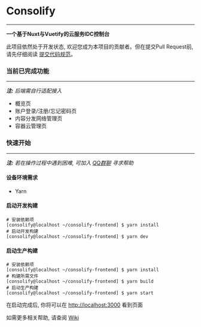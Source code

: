 # Consolify

------

**一个基于Nuxt与Vuetify的云服务IDC控制台**

此项目依然处于开发状态, 欢迎您成为本项目的贡献者。但在提交Pull Request前, 请先仔细阅读 [提交代码规范](https://www.bilibili.com/video/BV1GJ411x7h7)。

### 当前已完成功能

------

***注:** 后端需自行适配接入*

- 概览页
- 账户登录/注册/忘记密码页
- 内容分发网络管理页
- 容器云管理页

### 快速开始

------

***注:** 若在操作过程中遇到困难, 可加入 [QQ群聊](https://jq.qq.com/?_wv=1027&k=ISEDwdTh) 寻求帮助*

#### 设备环境需求

- Yarn

#### 启动开发构建

`````
# 安装依赖项
[consolify@localhost ~/consolify-frontend] $ yarn install
# 启动开发构建
[consolify@localhost ~/consolify-frontend] $ yarn dev
`````

#### 启动生产构建

```
# 安装依赖项
[consolify@localhost ~/consolify-frontend] $ yarn install
# 构建所需文件
[consolify@localhost ~/consolify-frontend] $ yarn build
# 启动生产构建
[consolify@localhost ~/consolify-frontend] $ yarn start
```

在启动完成后, 你将可以在 [http://localhost:3000](http://localhost:3000) 看到页面

如需更多相关帮助, 请查阅 [Wiki](https://github.com/Incloudify/consolify-frontend/wiki)

